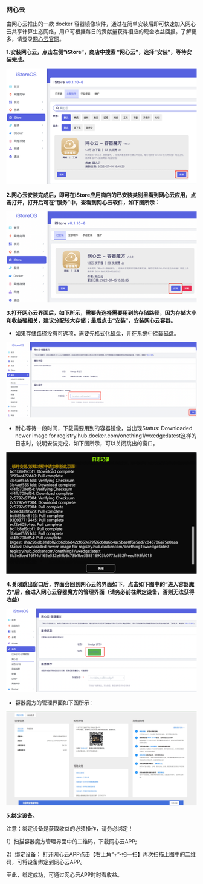 ### 网心云

由网心云推出的一款 docker 容器镜像软件，通过在简单安装后即可快速加入网心云共享计算生态网络，用户可根据每日的贡献量获得相应的现金收益回报。了解更多，请登录[网心云官网](https://www.onethingcloud.com/)。

**1.安装网心云，点击左侧“iStore“，商店中搜索 “网心云”，选择“安装”，等待安装完成。**

![png](./wxedge/wxedge1.jpg)


**2.网心云安装完成后，即可在iStore应用商店的已安装类别里看到网心云应用，点击打开，打开后可在“服务”中，查看到网心云软件，如下图所示：**

![png](./wxedge/wxedge2.jpg)

**3.打开网心云界面后，如下所示，需要先选择需要用到的存储路径，因为存储大小和收益强相关，建议分配较大存储；最后点击“安装”，安装网心云容器。**

* 如果存储路径没有可选项，需要先格式化磁盘，并在系统中挂载磁盘。

![png](./wxedge/wxedge3.jpg)

* 耐心等待一段时间，下载需要用到的容器镜像，当出现Status: Downloaded newer image for registry.hub.docker.com/onething1/wxedge:latest这样的日志时，说明安装完成，如下图所示，可以关闭跳出的窗口。

![png](./wxedge/wxedge4.jpg)

**4.关闭跳出窗口后，界面会回到网心云的界面如下，点击如下图中的“进入容器魔方”后，会进入网心云容器魔方的管理界面（请务必前往绑定设备，否则无法获得收益）**

![png](./wxedge/wxedge5.jpg)

* 容器魔方的管理界面如下图所示：

![png](./wxedge/wxedge6.jpg)

**5.绑定设备。**

注意：绑定设备是获取收益的必须操作，请务必绑定！

1）扫描容器魔方管理界面中的二维码，下载网心云APP;

2）绑定设备： 打开网心云APP点击【右上角“+”-扫一扫】再次扫描上图中的二维码，可将设备绑定到网心云APP。  

至此，绑定成功，可通过网心云APP时时看收益。